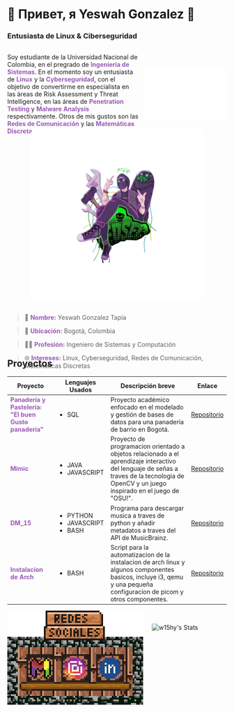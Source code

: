 <h1>👾 Привет, я Yeswah Gonzalez 👾</h1>
<h3>Entusiasta de Linux & Ciberseguridad</h3>

<div style="display: flex; align-items: center; gap: 10px; flex-wrap: wrap; ">

  <style>
  strong {
      color: #9b59b6;
  }
  </style>

  <div style="flex: 1; min-width: 250px;">
    <p>
      Soy estudiante de la Universidad Nacional de Colombia, en el pregrado de <strong>Ingeniería de Sistemas</strong>. 
      En el momento soy un entusiasta de <strong>Linux</strong> y la <strong>Cyberseguridad</strong>, con el objetivo de convertirme 
      en especialista en las áreas de Risk Assessment y Threat Intelligence, 
      en las áreas de <strong>Penetration Testing</strong> y <strong>Malware Analysis</strong> respectivamente. 
      Otros de mis gustos son las <strong>Redes de Comunicación</strong> y las <strong>Matemáticas Discretas</strong>.
    </p>
  </div>

  <div style="flex-shrink: 0;">
    <img src="assets/nombre.gif" alt="Nombre animado" style="max-width: 200px; height: auto;">
  </div>

</div>

<div style="display: flex; align-items: center; gap: 10px; flex-wrap: wrap; max-width: 1000px; margin: auto; margin-top: -30px; margin-bottom: -70px;">

  <div style="flex: 1; text-align: center; min-width: 300px;">
    <img src="assets/wrench.png" alt="Foto de perfil" style="max-width: 400px; width: 100%; height: auto; border-radius: 20px;">
  </div>

  <div style="flex: 2; min-width: 320px;">
    <blockquote>💜 <strong>Nombre:</strong> Yeswah Gonzalez Tapia</blockquote>
    <blockquote>📍 <strong>Ubicación:</strong> Bogotá, Colombia</blockquote>
    <blockquote>👨‍💻 <strong>Profesión:</strong> Ingeniero de Sistemas y Computación</blockquote>
    <blockquote>🌐 <strong>Intereses:</strong> Linux, Cyberseguridad, Redes de Comunicación, Matemáticas Discretas</blockquote>
  </div>

</div>

<h2>Proyectos</h2>

<table>
  <thead>
    <tr>
      <th>Proyecto</th>
      <th>Lenguajes Usados</th>
      <th>Descripción breve</th>
      <th>Enlace</th>
    </tr>
  </thead>
  <tbody>
    <tr>
      <td><strong>Panadería y Pastelería: "El buen Gusto panaderia"</strong></td>
      <td><ul>
        <li>SQL</li>
      </ul></td>
      <td>Proyecto académico enfocado en el modelado y gestión de bases de datos para una panadería de barrio en Bogotá.</td>
      <td><a href="https://github.com/jmpizza/proyecto-bases-datos-2024-2">Repositorio</a></td>
    </tr>
    <tr>
      <td><strong>Mimic</strong></td>
      <td><ul>
        <li>JAVA</li>
        <li>JAVASCRIPT</li>
      </ul></td>
      <td>Proyecto de programacion orientado a objetos relacionado a el aprendizaje interactivo del lenguaje de señas a traves de la tecnologia de OpenCV y un juego inspirado en el juego de "OSU!".</td>
      <td><a href="https://github.com/INGYeswah/Signlanguage">Repositorio</a></td>
    </tr>
    <tr>
      <td><strong>DM_15</strong></td>
      <td><ul>
                <li>PYTHON</li>
                <li>JAVASCRIPT</li> 
                <li>BASH</li>
      </ul></td>
      <td>Programa para descargar musica a traves de python y añadir metadatos a traves del API de MusicBrainz.</td>
      <td><a href="https://github.com/w15hy/download_music">Repositorio</a></td>
    </tr>
    <tr>
      <td><strong>Instalacion de Arch</strong></td>
      <td><ul><li>BASH</li></ul></td>
      <td>Script para la automatizacion de la instalacion de arch linux y algunos componentes basicos, incluye i3, qemu y una pequeña configuracion de picom y otros componentes.</td>
      <td><a href="https://github.com/w15hy/arch_install">Repositorio</a></td>
    </tr>
  </tbody>
</table>


<!-- <div style="text-align: center;"> -->
<div style="display: flex; align-items: flex-start; gap: 20px;">
  <div style="position: relative; display: inline-block;">
    <img src="assets/redes_sociales.png" alt="estante">
    <a href="mailto:ingw15hy@gmail.com" target="_blank">
      <img src="assets/gmail.png" alt="gmail" style="position: absolute; top: 100px; left: 44px;">
    </a>
    <a href="https://www.instagram.com/" target="_blank">
      <img src="assets/instagram.png" alt="instagram" style="position: absolute; top: 100px; left: 124px;">
    </a>
    <a href="https://www.linkedin.com/in/yeswah-gonzalez-96b0a9383/" target="_blank">
      <img src="assets/linkeding.png" alt="linkeding" style="position: absolute; top: 100px; left: 204px;">
    </a>
  </div>

  <div style="margin-top: 30px;">
    <img src="https://github-readme-stats.vercel.app/api?username=w15hy&theme=tokyonight&show_icons=true&hide_border=true&count_private=true" alt="w15hy's Stats">
  </div>

</div>
<!-- </div> -->

<!--
**w15hy/w15hy** is a ✨ _special_ ✨ repository because its `README.md` (this file) appears on your GitHub profile.

Here are some ideas to get you started:

- 🔭 I’m currently working on ...
- 🌱 I’m currently learning ...
- 👯 I’m looking to collaborate on ...
- 🤔 I’m looking for help with ...
- 💬 Ask me about ...
- 📫 How to reach me: ...
- 😄 Pronouns: ...
- ⚡ Fun fact: ...
-->
